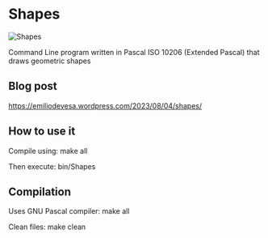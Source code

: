 # Shapes
![Shapes](https://emiliodevesa.files.wordpress.com/2023/08/shapes.png)

Command Line program written in Pascal ISO 10206 (Extended Pascal) that draws geometric shapes

## Blog post
https://emiliodevesa.wordpress.com/2023/08/04/shapes/


## How to use it
Compile using:
	make all

Then execute:
	bin/Shapes


## Compilation
Uses GNU Pascal compiler:
		make all

Clean files:
		make clean
